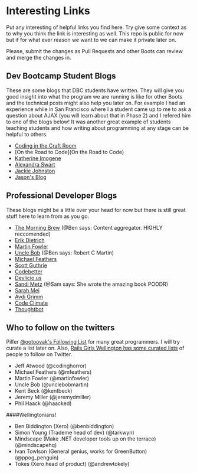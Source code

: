 Interesting Links
=================

Put any interesting of helpful links you find here. Try give some context as to why you think the link is interesting as well. This repo is public for now but if for what ever reason we want to we can make it private later on.

Please, submit the changes as Pull Requests and other Boots can review and merge the changes in.

Dev Bootcamp Student Blogs
--------------------------
These are some blogs that DBC students have written. They will give you good insight into what the program we are running is like for other Boots and the technical posts might also help you later on. For example I had an experience while in San Francisco where I a student came up to me to ask a question about AJAX (you will learn about that in Phase 2) and I refered him to one of the blogs below! It was another great example of students teaching students and how writing about programming at any stage can be helpful to others.

- [Coding in the Craft Room](http://erinjoansnyder.com/)
- [On the Road to Code](On the Road to Code)
- [Katherine Imogene](http://katherineimogene.tumblr.com/)
- [Alexandra Swart](http://keepcalmcodeon.tumblr.com/)
- [Jackie Johnston](http://www.jackiejohnston.us/)
- [Jason's Blog](http://jasonlo-bears.tumblr.com/)


Professional Developer Blogs
----------------------------
These blogs might be a little over your head for now but there is still great stuff here to learn from as you go.

- [The Morning Brew](http://blog.cwa.me.uk/) (@Ben says: Content aggregator. HIGHLY reccomended)
- [Erik Dietrich](http://www.daedtech.com/)
- [Martin Fowler](http://martinfowler.com/)
- [Uncle Bob](https://sites.google.com/site/unclebobconsultingllc/) (@Ben says: Robert C Martin)
- [Michael Feathers](http://www.goodreads.com/author/show/25201.Michael_C_Feathers/blog)
- [Scott Guthrie](http://weblogs.asp.net/scottgu/)
- [Codebetter](http://codebetter.com/)
- [Devlicio.us](http://devlicio.us/blogs/)
- [Sandi Metz](http://www.sandimetz.com/) (@Sam says: She wrote the amazing book POODR)
- [Sarah Mei](http://www.sarahmei.com/blog/)
- [Avdi Grimm](http://devblog.avdi.org/)
- [Code Climate](http://blog.codeclimate.com/)
- [Thoughtbot](http://robots.thoughtbot.com/)

Who to follow on the twitters
-----------------------------

Pilfer [@ootoovak's Following List](https://twitter.com/ootoovak/following) for many great programmers. I will try curate a list later on.
Also, [Rails Girls Wellington has some curated lists](https://twitter.com/RailsGirlsWgtn/lists) of people to follow on Twitter.

- Jeff Atwood (@codinghorror)
- Michael Feathers (@mfeathers)
- Martin Fowler (@martinfowler)
- Uncle Bob (@unclebobmartin)
- Kent Beck (@kentbeck)
- Jeremy Miller (@jeremydmiller)
- Phil Haack (@haacked)


####Wellingtonians!
- Ben Biddington (Xero) (@benbiddington)
- Simon Young (Trademe head of dev) (@tarkwyn)
- Mindscape (Make .NET developer tools up on the terrace) (@mindscapehq)
- Ivan Towlson (General genius, works for GreenButton) (@ppog_penguin)
- Tokes (Xero head of product) (@andrewtokely)
